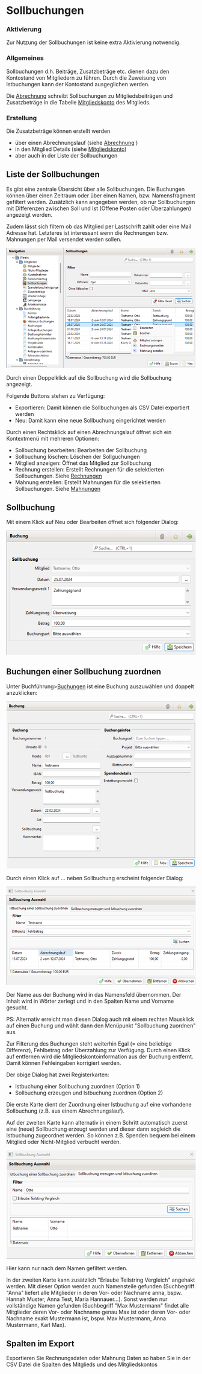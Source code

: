 # Sollbuchungen

### Aktivierung

Zur Nutzung der Sollbuchungen ist keine extra Aktivierung notwendig.

### Allgemeines

Sollbuchungen d.h. Beiträge, Zusatzbeträge etc. dienen dazu den Kontostand von Mitgliedern zu führen. Durch die Zuweisung von Istbuchungen kann der Kontostand ausgeglichen werden. 

Die [Abrechnung](../abrech/abrechnung.md) schreibt Sollbuchungen zu Mitgliedsbeiträgen und Zusatzbeträge in die Tabelle [Mitgliedskonto](content/mitgliedskonto.md) des Mitglieds.

### Erstellung 

Die Zusatzbeträge können erstellt werden
* über einen Abrechnungslauf (siehe [Abrechnung](../abrech/abrechnung.md) )
* in den Mitglied Details (siehe [Mitgliedskonto](content/mitgliedskonto.md)) 
* aber auch in der Liste der Sollbuchungen


## Liste der Sollbuchungen <a id="mitgliedskontouebersicht"></a>

Es gibt eine zentrale Übersicht über alle Sollbuchungen. Die Buchungen können über einen Zeitraum oder über einen Namen, bzw. Namensfragment gefiltert werden. Zusätzlich kann angegeben werden, ob nur Sollbuchungen mit Differenzen zwischen Soll und Ist \(Offene Posten oder Überzahlungen\) angezeigt werden.

Zudem lässt sich filtern ob das Mitglied per Lastschrift zahlt oder eine Mail Adresse hat. Letzteres ist interessant wenn die Rechnungen bzw. Mahnungen per Mail versendet werden sollen.

![](img/SollbuchungenListeView.png)

Durch einen Doppelklick auf die Sollbuchung wird die Sollbuchung angezeigt.

Folgende Buttons stehen zu Verfügung:
* Exportieren: Damit können die Sollbuchungen als CSV Datei exportiert werden
* Neu: Damit kann eine neue Sollbuchung eingerichtet werden

Durch einen Rechtsklick auf einen Abrechnungslauf öffnet sich ein Kontextmenü mit mehreren Optionen:
* Sollbuchung bearbeiten: Bearbeiten der Sollbuchung
* Sollbuchung löschen: Löschen der Sollguchungen
* Mitglied anzeigen: Öffnet das Mitglied zur Sollbuchung
* Rechnung erstellen: Erstellt Rechnungen für die selektierten Sollbuchungen. Siehe [Rechnungen](../druckmail/rechnungen.md)
* Mahnung erstellen: Erstellt Mahnungen für die selektierten Sollbuchungen. Siehe [Mahnungen](../druckmail/mahnungen.md)

## Sollbuchung

Mit einem Klick auf Neu oder Bearbeiten öffnet sich folgender Dialog:

![](img/SollbuchungView.png)

## Buchungen einer Sollbuchung zuordnen <a id="mitgliedskontozuordnen"></a>

Unter Buchführung&gt;[Buchungen](../buchf/buchungen.md) ist eine Buchung auszuwählen und doppelt anzuklicken:

![](img/BuchungView.png)

Durch einen Klick auf ... neben Sollbuchung erscheint folgender Dialog:

![](img/SollbuchungZuordnungIst.png)

Der Name aus der Buchung wird in das Namensfeld übernommen. Der Inhalt wird in Wörter zerlegt und in den Spalten Name und Vorname gesucht.

PS: Alternativ erreicht man diesen Dialog auch mit einem rechten Mausklick auf einen Buchung und wählt dann den Menüpunkt "Sollbuchung zuordnen" aus.

Zur Filterung des Buchungen steht weiterhin Egal \(= eine beliebige Differenz\), Fehlbetrag oder Überzahlung zur Verfügung. Durch einen Klick auf entfernen wird die Mitgliedskontoinformation aus der Buchung entfernt. Damit können Fehleingaben korrigiert werden.

Der obige Dialog hat zwei Registerkarten:
- Istbuchung einer Sollbuchung zuordnen \(Option 1\)
- Sollbuchung erzeugen und Istbuchung zuordnen \(Option 2\)

Die erste Karte dient der Zuordnung einer Istbuchung auf eine vorhandene Sollbuchung \(z.B. aus einem Abrechnungslauf\).

Auf der zweiten Karte kann alternativ in einem Schritt automatisch zuerst eine \(neue\) Sollbuchung erzeugt werden und dieser dann sogleich die Istbuchung zugeordnet werden. So können z.B. Spenden bequem bei einem Mitglied oder Nicht-Mitglied verbucht werden.

![](img/SollbuchungZuordnungSollIst.png)

Hier kann nur nach dem Namen gefiltert werden.

In der zweiten Karte kann zusätzlich "Erlaube Teilstring Vergleich" angehakt werden. Mit dieser Option werden auch Namensteile gefunden \(Suchbegriff "Anna" liefert alle Mitglieder in deren Vor- oder Nachname anna, bspw. Hannah Muster, Anna Test, Maria Hannauer...\). Sonst werden nur vollständige Namen gefunden \(Suchbegriff "Max Mustermann" findet alle Mitglieder deren Vor- oder Nachname genau Max ist oder deren Vor- oder Nachname exakt Mustermann ist, bspw. Max Mustermann, Anna Mustermann, Karl Max\).

## Spalten im Export

Exportieren Sie Rechnungsdaten oder Mahnung Daten so haben Sie in der CSV Datei die Spalten des Mitglieds und des Mitgliedskontos
